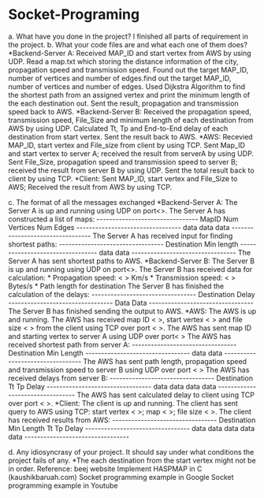 # Socket-Programing

a. What have you done in the project?
   I finished all parts of requirement in the project.
b. What your code files are and what each one of them does?
   *Backend-Server A: 
	Received MAP_ID and start vertex from AWS by using UDP.
	Read a map.txt which storing the distance information of the city, propagation speed and transmission speed.
	Found out the target MAP_ID, number of vertices and number of edges.find out the target MAP_ID, number of vertices and number of edges.
	Used Dijkstra Algorithm to find the shortest path from an assigned vertex and print the minimum length of the each destination out.
	Sent the result, propagation and transmission speed back to AWS.
   *Backend-Server B: 
	Received the propagation speed, transmission speed, File_Size and minimum length of each destination from AWS by using UDP.
	Calculated Tt, Tp and End-to-End delay of each destination from start vertex.
	Sent the result back to AWS. 
   *AWS:
	Recevied MAP_ID, start vertex and File_size from client by using TCP.
	Sent Map_ID and start vertex to server A; received the result from serverA by using UDP.
	Sent File_Size, propagation speed and transmission speed to server B; received the result from server B by using UDP.
	Sent the total result back to client by using TCP.
   *Client:
	Sent MAP_ID, start vertex and File_Size to AWS; Received the result from AWS by using TCP.
	
c. The format of all the messages exchanged
   *Backend-Server A:
	The Server A is up and running using UDP on port<>.
	The Server A has constructed a list of <number> maps:
	--------------------------------
	MapID 	Num Vertices	Num Edges
	---------------------------------
	data 		data	     data
	---------------------------------
	The Server A has received input for finding shortest paths: 
	---------------------------------
	Destination	       Min length
	---------------------------------
	data 			     data
	---------------------------------
	The Server A has sent shortest paths to AWS.
   *Backend-Server B:
	The Server B is up and running using UDP on port<>.
	The Server B has received data for calculation:
	* Propagation speed: < > Km/s
	* Transmission speed: < > Bytes/s
	* Path length for destination <vertex> <Length>
	The Server B has finished the calculation of the delays:
	---------------------------------
	Destination		Delay
	---------------------------------
	Data			Data
	---------------------------------
	The Server B has finished sending the output to AWS.
   *AWS:
	The AWS is up and running.
	The AWS has received map ID < >, start vertex < > and file size < > from the client using TCP over port < >.
	The AWS has sent map ID and starting vertex to server A using UDP over port< >
	The AWS has received shortest path from server A:
	---------------------------------
	Destination	      Min Length
	---------------------------------
	data			data
	---------------------------------
	The AWS has sent path length, propagation speed and transmission speed to server B using UDP over port < >
	The AWS has received delays from server B:
	---------------------------------
	Destination	Tt	Tp	Delay
	---------------------------------
	data		data	data	data
	---------------------------------
	The AWS has sent calculated delay to client using TCP over port < >.
   *Client:
	The client is up and running.
	The client has sent query to AWS using TCP: start vertex < >; map < >; file size < >.
	The client has received results from AWS:
	---------------------------------
	Destination	Min Length	Tt	Tp	Delay
	---------------------------------
	data		data		data	data	data
	---------------------------------
	
d. Any idiosyncrasy of your project. It should say under what conditions the project fails of any.
	*The each destination from the start vertex might not be in order.
	Reference:
		beej website
		Implement HASPMAP in C (kaushikbaruah.com)
		Socket programming example in Google
		Socket programming example in Youtube
